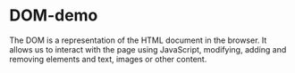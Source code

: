 # DOM-demo
The DOM is a representation of the HTML document in the browser. It allows us to interact with the page using JavaScript, modifying, adding and removing elements and text, images or other content.
